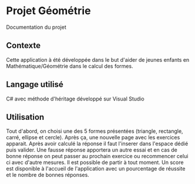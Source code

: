 # Projet Géométrie
Documentation du projet

## Contexte
Cette application à été développée dans le but d'aider de jeunes enfants en Mathématique/Géométrie dans le calcul des formes.

## Langage utilisé
C# avec méthode d'héritage développé sur Visual Studio

## Utilisation
Tout d'abord, on choisi une des 5 formes présentées (triangle, rectangle, carré, ellipse et cercle). Après ça, une nouvelle page avec les exercices apparait.
Après avoir calculé la réponse il faut l'inserer dans l'espace dédié puis valider. Une fausse réponse apportera un autre essai et en cas de bonne réponse on peut passer 
au prochain exercice ou recommencer celui ci avec d'autre mesures. Il est possible de partir à tout moment.
Un score est disponible à l'accueil de l'application avec un pourcentage de réussite et le nombre de bonnes réponses.
